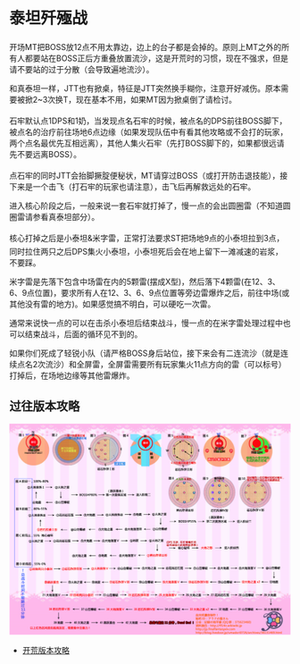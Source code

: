 # 泰坦歼殛战

开场<img class="no-zoom sm-icon" :src="$withBase('/images/jobs/tank.png')" height="20">MT把BOSS放12点不用太靠边，边上的台子都是会掉的。原则上MT之外的<img class="no-zoom sm-icon" :src="$withBase('/images/jobs/tank.png')" height="20"><img class="no-zoom sm-icon" :src="$withBase('/images/jobs/healer.png')" height="20"><img class="no-zoom sm-icon" :src="$withBase('/images/jobs/dps.png')" height="20">所有人都要站在BOSS正后方重叠放置流沙，这是开荒时的习惯，现在不强求，但是请不要站的过于分散（会导致遍地流沙）。

和真泰坦一样，JTT也有掀桌，特征是JTT突然换手糊你，注意开好减伤。原本需要被掀2~3次换T，现在基本不用，如果MT因为掀桌倒了请检讨。

石牢默认点1DPS和1奶，当发现点名石牢的时候，<img class="no-zoom sm-icon" :src="$withBase('/images/jobs/dps.png')" height="20">被点名的DPS前往BOSS脚下，<img class="no-zoom sm-icon" :src="$withBase('/images/jobs/healer.png')" height="20">被点名的治疗前往场地6点边缘（如果发现队伍中有看其他攻略或不会打的玩家，两个点名最优先互相远离），其他人集火石牢（先打BOSS脚下的，如果都很远请先不要远离BOSS）。

点石牢的同时JTT会抬脚撅腚便秘状，<img class="no-zoom sm-icon" :src="$withBase('/images/jobs/tank.png')" height="20">MT请穿过BOSS（或打开防击退技能），接下来是一个击飞（打石牢的玩家也请注意），击飞后再解救远处的石牢。

进入核心阶段之后，一般来说一套石牢就打掉了，慢一点的会出圆圈雷（不知道圆圈雷请参看真泰坦部分）。

核心打掉之后是小泰坦&米字雷，正常打法要求<img class="no-zoom sm-icon" :src="$withBase('/images/jobs/tank.png')" height="20">ST把场地9点的小泰坦拉到3点，同时拉住两只之后<img class="no-zoom sm-icon" :src="$withBase('/images/jobs/dps.png')" height="20">DPS集火小泰坦，小泰坦死后会在地上留下一滩减速的岩浆，不要踩。

米字雷是先落下包含中场雷在内的5颗雷(摆成X型)，然后落下4颗雷(在12、3、6、9点位置)，要求所有人在12、3、6、9点位置等旁边雷爆炸之后，前往中场(或其他没有雷的地方)。如果感觉搞不明白，可以硬吃一次雷。

通常来说快一点的可以在击杀小泰坦后结束战斗，慢一点的在米字雷处理过程中也可以结束战斗，后面的循环见不到的。

如果你们死成了轻锐小队（请严格BOSS身后站位，接下来会有二连流沙（就是连续点名2次流沙）和全屏雷，全屏雷需要所有玩家集火11点方向的雷（可以标号）打掉后，在场地边缘等其他雷爆炸。

## 过往版本攻略

<img src="./duty.assets/64.jpg" width="600px" />

* [开荒版本攻略](http://ff14.17173.com/content/2014-10-15/20141015121358311.shtml)